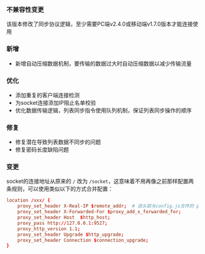 ### 不兼容性变更

该版本修改了同步协议逻辑，至少需要PC端v2.4.0或移动端v1.7.0版本才能连接使用

### 新增

- 新增自动压缩数据机制，要传输的数据过大时自动压缩数据以减少传输流量

### 优化

- 添加重复的客户端连接检测
- 为socket连接添加IP阻止名单校验
- 优化数据传输逻辑，列表同步指令使用队列机制，保证列表同步操作的顺序

### 修复

- 修复潜在导致列表数据不同步的问题
- 修复密码长度缺陷问题

### 变更

socket的连接地址从原来的 `/` 改为 `/socket`，这意味着不用再像之前那样配置两条规则，可以使用类似以下的方式合并配置：

```conf
location /xxx/ {
    proxy_set_header X-Real-IP $remote_addr;  # 该头部与config.js文件的 proxy.header 对应
    proxy_set_header X-Forwarded-For $proxy_add_x_forwarded_for;
    proxy_set_header Host  $http_host;
    proxy_pass http://127.0.0.1:9527;
    proxy_http_version 1.1;
    proxy_set_header Upgrade $http_upgrade;
    proxy_set_header Connection $connection_upgrade;
}
```
